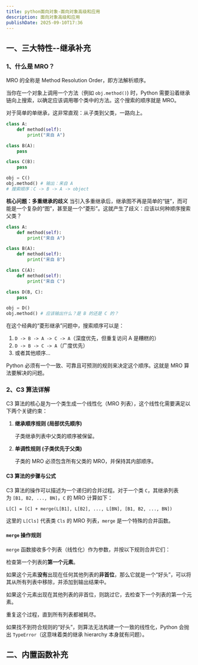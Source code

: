 ```yaml
---
title: python面向对象-面向对象高级和应用
description: 面向对象高级和应用
publishDate: 2025-09-10T17:36
---
```

## 一、三大特性--继承补充

### 1、什么是 MRO？

MRO 的全称是 Method Resolution Order，即方法解析顺序。

当你在一个对象上调用一个方法（例如 `obj.method()`) 时，Python 需要沿着继承链向上搜索，以确定应该调用哪个类中的方法。这个搜索的顺序就是 MRO。

对于简单的单继承，这非常直观：从子类到父类，一路向上。

```python
class A:
    def method(self):
        print("来自 A")

class B(A):
    pass

class C(B):
    pass

obj = C()
obj.method() # 输出：来自 A
# 搜索顺序：C -> B -> A -> object
```

**核心问题：多重继承的歧义**
当引入多重继承后，继承图不再是简单的“链”，而可能是一个复杂的“图”，甚至是一个“菱形”。这就产生了歧义：应该以何种顺序搜索父类？

```python
class A:
    def method(self):
        print("来自 A")

class B(A):
    def method(self):
        print("来自 B")

class C(A):
    def method(self):
        print("来自 C")

class D(B, C):
    pass

obj = D()
obj.method() # 应该输出什么？是 B 的还是 C 的？
```

在这个经典的“菱形继承”问题中，搜索顺序可以是：

1. `D -> B -> A -> C -> A`（深度优先，但重复访问 A 是糟糕的）
2. `D -> B -> C -> A`（广度优先）
3. 或者其他顺序...

Python 必须有一个一致、可靠且可预测的规则来决定这个顺序。这就是 MRO 算法要解决的问题。

### 2、C3 算法详解

C3 算法的核心是为一个类生成一个线性化（MRO 列表），这个线性化需要满足以下两个关键约束：

1. **继承顺序规则 (局部优先顺序)**

   子类继承列表中父类的顺序被保留。
2. **单调性规则 (子类优先于父类)**

   子类的 MRO 必须包含所有父类的 MRO，并保持其内部顺序。

#### C3 算法的步骤与公式

C3 算法的操作可以描述为一个递归的合并过程。对于一个类 `C`，其继承列表为 `[B1, B2, ..., BN]`，`C` 的 MRO 计算如下：

`L[C] = [C] + merge(L[B1], L[B2], ..., L[BN], [B1, B2, ..., BN])`

这里的 `L[Cls]` 代表类 `Cls` 的 MRO 列表，`merge` 是一个特殊的合并函数。

#### `merge` 操作规则

`merge` 函数接收多个列表（线性化）作为参数，并按以下规则合并它们：

  检查第一个列表的**第一个元素**。

  如果这个元素**没有**出现在任何其他列表的**非首位**，那么它就是一个“好头”，可以将其从所有列表中移除，并添加到输出结果中。

  如果这个元素出现在其他列表的非首位，则跳过它，去检查下一个列表的第一个元素。

  重复这个过程，直到所有列表都被耗尽。

如果找不到符合规则的“好头”，则算法无法构建一个一致的线性化，Python 会抛出 `TypeError`（这意味着类的继承 hierarchy 本身就有问题）。

## 二、内置函数补充
